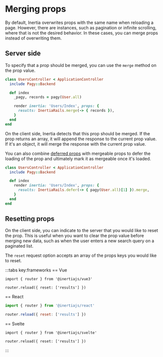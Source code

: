 # Merging props

By default, Inertia overwrites props with the same name when reloading a page. However, there are instances, such as pagination or infinite scrolling, where that is not the desired behavior. In these cases, you can merge props instead of overwriting them.

## Server side

To specify that a prop should be merged, you can use the `merge` method on the prop value.

```ruby
class UsersController < ApplicationController
  include Pagy::Backend

  def index
    _pagy, records = pagy(User.all)

    render inertia: 'Users/Index', props: {
      results: InertiaRails.merge(-> { records }),
    }
  end
end
```

On the client side, Inertia detects that this prop should be merged. If the prop returns an array, it will append the response to the current prop value. If it's an object, it will merge the response with the current prop value.

You can also combine [deferred props](/guide/deferred-props) with mergeable props to defer the loading of the prop and ultimately mark it as mergeable once it's loaded.

```ruby
class UsersController < ApplicationController
  include Pagy::Backend

  def index
    render inertia: 'Users/Index', props: {
      results: InertiaRails.defer(-> { pagy(User.all)[1] }).merge,
    }
  end
end
```

## Resetting props

On the client side, you can indicate to the server that you would like to reset the prop. This is useful when you want to clear the prop value before merging new data, such as when the user enters a new search query on a paginated list.

The `reset` request option accepts an array of the props keys you would like to reset.

:::tabs key:frameworks
== Vue

```vue
import { router } from '@inertiajs/vue3'

router.reload({ reset: ['results'] })
```

== React

```jsx
import { router } from '@inertiajs/react'

router.reload({ reset: ['results'] })
```

== Svelte

```svelte
import { router } from '@inertiajs/svelte'

router.reload({ reset: ['results'] })
```

:::
